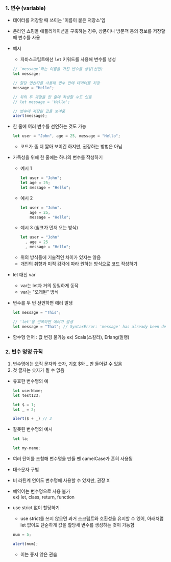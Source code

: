 ### 1. 변수 (variable)
- 데이터를 저장할 때 쓰이는 '이름이 붙은 저장소'임
- 온라인 쇼핑몰 애플리케이션을 구축하는 경우, 상품이나 방문객 등의 정보를 저장할 때 변수를 사용

- 예시
    - 자바스크립트에선 `let` 키워드를 사용해 변수를 생성

    ``` javascript
    // `message`라는 이름을 가진 변수를 생성(선언)
    let message;

    // 할당 연산자를 사용해 변수 안에 데이터를 저장
    message = "Hello";

    // 위의 두 과정을 한 줄에 작성할 수도 있음
    // let message = 'Hello';

    // 변수에 저장된 값을 보여줌
    alert(message);
    ```

- 한 줄에 여러 변수를 선언하는 것도 가능
    ``` javascript
    let user = "John", age = 25, message = "Hello";
    ```
    - 코드가 좀 더 짧아 보이긴 하지만, 권장하는 방법은 아님
- 가독성을 위해 한 줄에는 하나의 변수를 작성하기
    - 예시 1
        ``` javascript
        let user = "John";
        let age = 25;
        let message = "Hello";
        ```
    - 예시 2
        ``` javascript
        let user = "John".
            age = 25,
            message = "Hello";
        ```
    - 예시 3 (쉼표가 먼저 오는 방식)
        ``` javascript
        let user = "John"
          , age = 25
          , message = "Hello";
        ```
    - 위의 방식들에 기술적인 차이가 있지는 않음
    - 개인의 취향과 미적 감각에 따라 원하는 방식으로 코드 작성하기

- let 대신 var
    - var는 let과 거의 동일하게 동작
    - var는 "오래된" 방식

- 변수를 두 번 선언하면 에러 발생
    ``` javascript
    let message = "This";

    // 'let'을 반복하면 에러가 발생
    let message = "That"; // SyntaxError: 'message' has already been declared
    ```

- 함수형 언어 : 값 변경 불가능
    ex) Scala(스칼라), Erlang(얼랭)

### 2. 변수 명명 규칙
1. 변수명에는 오직 문자와 숫자, 기호 $와 _ 만 들어갈 수 있음
2. 첫 글자는 숫자가 될 수 없음

- 유효한 변수명의 예
    ``` javascript
    let userName;
    let test123;

    let $ = 1;
    let _ = 2;

    alert($ + _) // 3
    ```
- 잘못된 변수명의 예시
    ``` javascript
    let la;

    let my-name;
    ```

- 여러 단어를 조합해 변수명을 만들 땐 camelCase가 흔히 사용됨
- 대소문자 구별
- 비 라틴계 언어도 변수명에 사용할 수 있지만, 권장 X
- 예약어는 변수명으로 사용 불가  
  ex) let, class, return, function

- use strict 없이 할당하기
    - use strict를 쓰지 않으면 과거 스크립트와 호환성을 유지할 수 있어, 아래처럼 let 없이도 단순하게 값을 할당새 변수를 생성하는 것이 가능함
    ``` javascript
    num = 5;

    alert(num);
    ```
    - 이는 좋지 않은 관습

